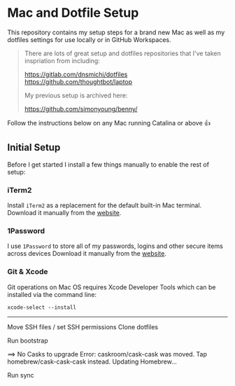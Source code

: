 # Mac and Dotfile Setup

This repository contains my setup steps for a brand new Mac as well as my dotfiles settings for use locally or in GitHub Workspaces.

> There are lots of great setup and dotfiles repositories that I've taken inspriation from including:
>
> https://gitlab.com/dnsmichi/dotfiles
> https://github.com/thoughtbot/laptop
>
> My previous setup is archived here:
>
> https://github.com/simonyoung/benny/

Follow the instructions below on any Mac running Catalina or above 👍

## Initial Setup

Before I get started I install a few things manually to enable the rest of setup:

### iTerm2

Install `iTerm2` as a replacement for the default built-in Mac terminal.  Download it manually from the [website](https://www.iterm2.com).

### 1Password

I use `1Password` to store all of my passwords, logins and other secure items across devices  Download it manually from the [website](https://1password.com).

### Git & Xcode

Git operations on Mac OS requires Xcode Developer Tools which can be installed via the command line:

    xcode-select --install


---

Move SSH files / set SSH permissions
Clone dotfiles

Run bootstrap

==> No Casks to upgrade
Error: caskroom/cask-cask was moved. Tap homebrew/cask-cask-cask instead.
Updating Homebrew...

Run sync
